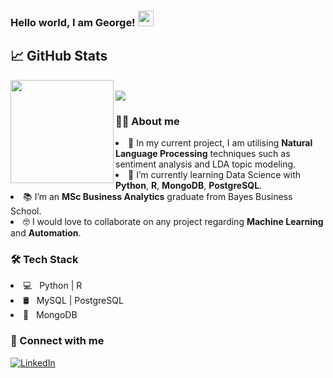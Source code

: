 ### Hello world, I am George! <img src="https://raw.githubusercontent.com/MartinHeinz/MartinHeinz/master/wave.gif" width="25">



## 📈 GitHub Stats
<div>
  <img height="165" align="left" src="https://github-readme-stats.vercel.app/api?username=g-stavrakis&show_icons=true&theme=graywhite" />
  <br>
  <img src="https://github-readme-stats.vercel.app/api/top-langs/?username=g-stavrakis&layout=compact&show_icons=true&theme=graywhite" />
</div>

<div>
  <h3> 🧑‍💻 About me</h3>
  <li> 🚀 In my current project, I am utilising <b>Natural Language Processing</b> techniques such as sentiment analysis and LDA topic modeling.
  <li> 🔭 I’m currently learning Data Science with <b>Python</b>, <b>R</b>, <b>MongoDB</b>, <b>PostgreSQL</b>.
  <li> 📚 I’m an <b>MSc Business Analytics</b> graduate from Bayes Business School.
  <li> 🤓 I would love to collaborate on any project regarding <b>Machine Learning</b> and <b>Automation</b>.
  <h3> 🛠 Tech Stack </h3>
  <li> 💻 &nbsp; Python | R
  <li> 🛢 &nbsp; MySQL | PostgreSQL 
  <li> 🐘 &nbsp; MongoDB</td>
</div>

<h3> 🤝 Connect with me </h3>

[![LinkedIn](https://img.shields.io/badge/LinkedIn-%230077B5.svg?style=for-the-badge&logo=linkedin&logoColor=white)](https://www.linkedin.com/in/george-stavrakis/)



<!--
<table >
 <tr>
    <td><h3> 🧑‍💻 About me</h3></td>
    <td><h3> 🛠 Tech Stack </h3></td>
 </tr>
 <tr>
    <td>
    <li> 🔭 I’m currently learning Data Science with <b>Python</b>, <b>R</b>, <b>MongoDB</b>, <b>PostgreSQL</b>.
    <li> 📚 I’m studing a <b>MSc Business Analytics</b> at Bayes Bussines School.
    <li> 🤓 I would love to collaborate on any project regarding <b>Machine Learning</b> and <b>Automation</b>.
   </td>
    <td>
        <li> 💻 &nbsp; Python | R
        <li> 🛢 &nbsp; MySQL | PostgreSQL 
        <li> 🐘 &nbsp; MongoDB</td>
    </td>
 </tr>
</table>
-->


<!--
**g-stavrakis/g-stavrakis** is a ✨ _special_ ✨ repository because its `README.md` (this file) appears on your GitHub profile.

Here are some ideas to get you started:

- 🔭 I’m currently working on ...
- 🌱 I’m currently learning Data Science with
- 👯 I’m looking to collaborate on ...
- 🤔 I’m looking for help with ...
- 💬 Ask me about ...
- 📫 How to reach me: ...
- 😄 Pronouns: ...
- ⚡ Fun fact: ...

<h3> 🛠 Tech Stack</h3> 

- 💻 &nbsp; Python | R
- 🛢 &nbsp; MySQL | PostgreSQL 
- 🐘 &nbsp; MongoDB

-->
